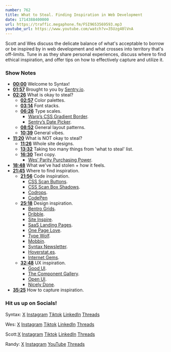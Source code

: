```yaml
---
number: 762
title: What to Steal. Finding Inspiration in Web Development
date: 1714388400000
url: https://traffic.megaphone.fm/FSI9653569593.mp3
youtube_url: https://www.youtube.com/watch?v=35Uzg40lVnA
---
```


Scott and Wes discuss the delicate balance of what's acceptable to borrow or be inspired by in web development and what crosses into territory that's off-limits. Tune in as they share personal experiences, discuss where to find ethical inspiration, and offer tips on how to effectively capture and utilize it.

### Show Notes

* **[00:00](#t=00:00)** Welcome to Syntax!
* **[01:57](#t=01:57)** Brought to you by [Sentry.io](https://www.sentry.io/syntax).
* **[02:26](#t=02:26)** What is okay to steal?
    * **[02:57](#t=02:57)** Color palettes.
    * **[03:14](#t=03:14)** Font stacks.
    * **[06:26](#t=06:26)** Type scales.
        * [Warp’s CSS Gradient Border](https://www.tiktok.com/@wesbos/video/7198565156853386502).
        * [Sentry’s Date Picker](https://x.com/syntaxfm/status/1775907339792490785).
    * **[08:52](#t=08:52)** General layout patterns.
    * **[10:39](#t=10:39)** General vibes.
* **[11:20](#t=11:20)** What is NOT okay to steal?
    * **[11:26](#t=11:26)** Whole site designs.
    * **[13:32](#t=13:32)** Taking too many things from 'what to steal' list.
    * **[16:30](#t=16:30)** Text copy.
        * [Wes’ Parity Purchasing Power](https://wesbos.com/parity-purchasing-power).
* **[18:48](#t=18:48)** What we've had stolen + how it feels.
* **[21:45](#t=21:45)** Where to find inspiration.
    * **[21:56](#t=21:56)** Code inspiration.
        * [CSS Scan Buttons](https://getcssscan.com/css-buttons-examples).
        * [CSS Scan Box Shadows](https://getcssscan.com/css-box-shadow-examples?ref=beautifulbuttons-bottom).
        * [Codrops](https://tympanus.net/codrops/).
        * [CodePen](https://codepen.io/)
    * **[25:18](#t=25:18)** Design inspiration.
        * [Bentro Grids](https://bentogrids.com/).
        * [Dribble](https://dribbble.com/).
        * [Site Inspire](https://www.siteinspire.com/).
        * [SaaS Landing Pages](https://saaslandingpage.com/).
        * [One Page Love](https://onepagelove.com/).
        * [Type Wolf](https://www.typewolf.com/).
        * [Mobbin](https://mobbin.com/browse/ios/apps).
        * [Syntax Newsletter](https://syntax.fm/snackpack/).
        * [Hoverstat.es](https://www.hoverstat.es/).
        * [Internet Gems](https://ilovecreatives.com/internet-gems).
    * **[32:48](#t=32:48)** UX inspiration.
        * [Good UI](https://goodui.org/).
        * [The Component Gallery](https://component.gallery/).
        * [Open UI](https://open-ui.org/).
        * [Nicely Done](https://nicelydone.club/).
* **[35:25](#t=35:25)** How to capture inspiration.

### Hit us up on Socials!

Syntax: [X](https://twitter.com/syntaxfm) [Instagram](https://www.instagram.com/syntax_fm/) [Tiktok](https://www.tiktok.com/@syntaxfm) [LinkedIn](https://www.linkedin.com/company/96077407/admin/feed/posts/) [Threads](https://www.threads.net/@syntax_fm)

Wes: [X](https://twitter.com/wesbos) [Instagram](https://www.instagram.com/wesbos/) [Tiktok](https://www.tiktok.com/@wesbos) [LinkedIn](https://www.linkedin.com/in/wesbos/) [Threads](https://www.threads.net/@wesbos)

Scott:[X](https://twitter.com/stolinski) [Instagram](https://www.instagram.com/stolinski/) [Tiktok](https://www.tiktok.com/@stolinski) [LinkedIn](https://www.linkedin.com/in/stolinski/) [Threads](https://www.threads.net/@stolinski)

Randy: [X](https://twitter.com/randyrektor) [Instagram](https://www.instagram.com/randyrektor/) [YouTube](https://www.youtube.com/@randyrektor) [Threads](https://www.threads.net/@randyrektor)
